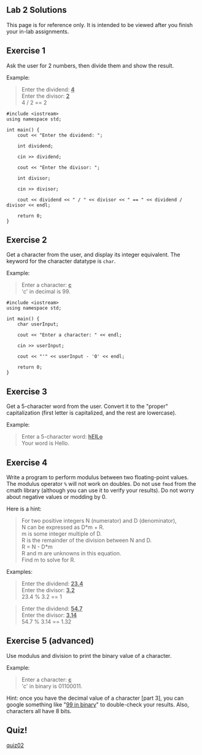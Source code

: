 Lab 2 Solutions
---

This page is for reference only. It is intended to be viewed after you finish your in-lab assignments.


Exercise 1
---

Ask the user for 2 numbers, then divide them and show the result.

Example:

> Enter the dividend: <u>**4**</u><br>
> Enter the divisor: <u>**2**</u><br>
> 4 / 2 == 2

```
#include <iostream>
using namespace std;

int main() {
    cout << "Enter the dividend: ";
    
    int dividend;

    cin >> dividend;

    cout << "Enter the divisor: ";

    int divisor;

    cin >> divisor;

    cout << dividend << " / " << divisor << " == " << dividend / divisor << endl;

    return 0;
}
```

Exercise 2
---

Get a character from the user, and display its integer equivalent.
The keyword for the character datatype is ``char``.

Example:

> Enter a character: <u>**c**</u><br>
> 'c' in decimal is 99.

<!-- todo: delete -->

```
#include <iostream>
using namespace std;

int main() {
    char userInput;
    
    cout << "Enter a character: " << endl;

    cin >> userInput;

    cout << "'" << userInput - '0' << endl;
    
    return 0;
}
```

Exercise 3
---

Get a 5-character word from the user.
Convert it to the "proper" capitalization (first letter is capitalized, and the rest are lowercase).

Example:

> Enter a 5-character word: <u>**hElLo**</u><br>
> Your word is Hello.


Exercise 4
---

Write a program to perform modulus between two floating-point values.
The modulus operator `%` will not work on doubles.
Do not use `fmod` from the cmath library (although you can use it to verify your results).
Do not worry about negative values or modding by 0.


Here is a hint:

> For two positive integers N (numerator) and D (denominator),<br>
> N can be expressed as D\*m + R.<br>
> m is some integer multiple of D.<br>
> R is the remainder of the division between N and D.<br>
> R = N - D*m<br>
> R and m are unknowns in this equation.<br>
> Find m to solve for R.

Examples:

> Enter the dividend: <u>**23.4**</u><br>
> Enter the divisor: <u>**3.2**</u><br>
> 23.4 % 3.2 == 1

> Enter the dividend: <u>**54.7**</u><br>
> Enter the divisor: <u>**3.14**</u><br>
> 54.7 % 3.14 == 1.32


Exercise 5 (advanced)
---

Use modulus and division to print the binary value of a character.

Example:

> Enter a character: <u>**c**</u><br>
> 'c' in binary is 01100011.

Hint: once you have the decimal value of a character [part 3],
you can google something like "<a href="http://lmgtfy.com/?q=99+in+binary" target="_blank">99 in binary</a>"
to double-check your results.
Also, characters all have 8 bits.




<!-- future idea: give them some poorly-formatted code and have them format it properly.
     It could do anything, because they don't need to understand it to format it. -->



Quiz!
---
[quiz02](https://docs.google.com/a/ucr.edu/forms/d/e/1FAIpQLSfg05rmW2RMtUtPpVbj4uME7MCHdHpqH_qYJ4EFRNeoFGA3Dw/viewform)


